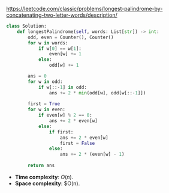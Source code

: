 https://leetcode.com/classic/problems/longest-palindrome-by-concatenating-two-letter-words/description/

```python
class Solution:
    def longestPalindrome(self, words: List[str]) -> int:
        odd, even = Counter(), Counter()
        for w in words:
            if w[0] == w[1]:
                even[w] += 1
            else:
                odd[w] += 1

        ans = 0
        for w in odd:
            if w[::-1] in odd:
                ans += 2 * min(odd[w], odd[w[::-1]])
                
        first = True
        for w in even:
            if even[w] % 2 == 0:
                ans += 2 * even[w]
            else:
                if first:
                    ans += 2 * even[w]
                    first = False
                else:
                    ans += 2 * (even[w] - 1)
        
        return ans
```

- **Time complexity**: $O(n)$.
- **Space complexity**: $O(n).